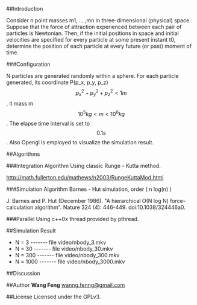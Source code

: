 ##Introduction

Consider n point masses m1, ... ,mn in three-dimensional (physical) space. 
Suppose that the force of attraction experienced between each pair of particles is Newtonian. 
Then, if the initial positions in space and initial velocities are specified for every particle at some present instant t0, 
determine the position of each particle at every future (or past) moment of time.

###Configuration

N particles are generated randomly within a sphere. For each particle generated, its coordinate P(p_x, p_y, p_z) 
$$p_x^2 + p_y^2 + p_z^2 < 1 m$$, it mass m $$10^5 kg < m < 10^6 kg $$. The elapse time interval is set to $$0.1 s$$.
Also Opengl is employed to visualize the simulation result.

##Algorithms

###Integration Algorithm 
Using classic Runge - Kutta method.

http://math.fullerton.edu/mathews/n2003/RungeKuttaMod.html

###Simulation Algorithm
Barnes - Hut simulation, order ( n log(n) )

J. Barnes and P. Hut (December 1986). "A hierarchical O(N log N) force-calculation algorithm". Nature 324 (4): 446-449. doi:10.1038/324446a0.

###Parallel
Using c++0x thread provided by pthread.

##Simulation Result

* N = 3    ------- file  video/nbody_3.mkv  
* N = 30   ------- file  video/nbody_30.mkv  
* N = 300  ------- file  video/nbody_300.mkv  
* N = 1000 ------- file  video/nbody_3000.mkv  

##Discussion

##Author
**Wang Feng** wanng.fenng@gmail.com 

##License
Licensed under the GPLv3.
